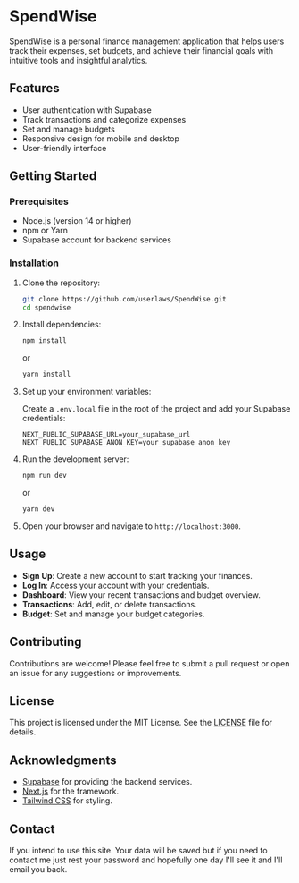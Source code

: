 # SpendWise

SpendWise is a personal finance management application that helps users track their expenses, set budgets, and achieve their financial goals with intuitive tools and insightful analytics.

## Features

- User authentication with Supabase
- Track transactions and categorize expenses
- Set and manage budgets
- Responsive design for mobile and desktop
- User-friendly interface

## Getting Started

### Prerequisites

- Node.js (version 14 or higher)
- npm or Yarn
- Supabase account for backend services

### Installation

1. Clone the repository:

   ```bash
   git clone https://github.com/userlaws/SpendWise.git
   cd spendwise
   ```

2. Install dependencies:

   ```bash
   npm install
   ```

   or

   ```bash
   yarn install
   ```

3. Set up your environment variables:

   Create a `.env.local` file in the root of the project and add your Supabase credentials:

   ```plaintext
   NEXT_PUBLIC_SUPABASE_URL=your_supabase_url
   NEXT_PUBLIC_SUPABASE_ANON_KEY=your_supabase_anon_key
   ```

4. Run the development server:

   ```bash
   npm run dev
   ```

   or

   ```bash
   yarn dev
   ```

5. Open your browser and navigate to `http://localhost:3000`.

## Usage

- **Sign Up**: Create a new account to start tracking your finances.
- **Log In**: Access your account with your credentials.
- **Dashboard**: View your recent transactions and budget overview.
- **Transactions**: Add, edit, or delete transactions.
- **Budget**: Set and manage your budget categories.

## Contributing

Contributions are welcome! Please feel free to submit a pull request or open an issue for any suggestions or improvements.

## License

This project is licensed under the MIT License. See the [LICENSE](LICENSE) file for details.

## Acknowledgments

- [Supabase](https://supabase.io/) for providing the backend services.
- [Next.js](https://nextjs.org/) for the framework.
- [Tailwind CSS](https://tailwindcss.com/) for styling.


## Contact

If you intend to use this site. Your data will be saved but if you need to contact me just rest your password and hopefully one day I'll see it and I'll email you back.